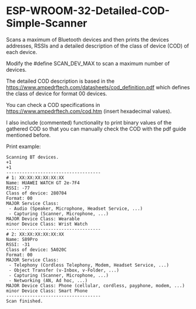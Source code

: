 # ESP-WROOM-32-Detailed-COD-Simple-Scanner
Scans a maximum of Bluetooth devices and then prints the devices addresses, RSSIs and a detailed description of the class of device (COD) of each device.

Modify the #define SCAN_DEV_MAX to scan a maximum number of devices.

The detailed COD description is based in the https://www.ampedrftech.com/datasheets/cod_definition.pdf which defines the class of device for format 00 devices.

You can check a COD specifications in https://www.ampedrftech.com/cod.htm (insert hexadecimal values).

I also include (commented) functionality to print binary values of the gathered COD so that you can manually check the COD with the pdf guide mentioned before.

Print example:
```
Scanning BT devices.
+1
+1
------------------------------------
# 1: XX:XX:XX:XX:XX:XX
Name: HUAWEI WATCH GT 2e-7F4
RSSI: -77
Class of device: 280704 
Format: 00
MAJOR Service Class:
 - Audio (Speaker, Microphone, Headset Service, ...)
 - Capturing (Scanner, Microphone, ...)
MAJOR Device Class: Wearable
minor Device Class: Wrist Watch
------------------------------------
# 2: XX:XX:XX:XX:XX:XX
Name: S89Pro
RSSI: -31
Class of device: 5A020C 
Format: 00
MAJOR Service Class:
 - Telephony (Cordless Telephony, Modem, Headset Service, ...)
 - Object Transfer (v-Inbox, v-Folder, ...)
 - Capturing (Scanner, Microphone, ...)
 - Networking (AN, Ad hoc, ...)
MAJOR Device Class: Phone (cellular, cordless, payphone, modem, ...)
minor Device Class: Smart Phone
------------------------------------
Scan finished.
```
